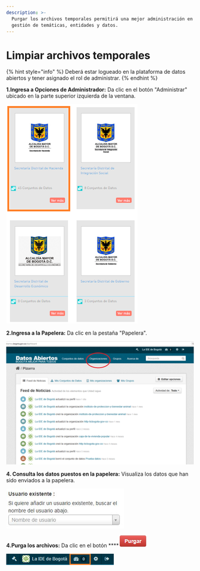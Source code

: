 ```yaml
---
description: >-
  Purgar los archivos temporales permitirá una mejor administración en la
  gestión de temáticas, entidades y datos.
---
```


# Limpiar archivos temporales

{% hint style="info" %}
Deberá estar logueado en la plataforma de datos abiertos y tener asignado el rol de administrar.
{% endhint %}

**1.Ingresa a Opciones de Administrador:** Da clic en el botón "Administrar" ubicado en la parte superior izquierda de la ventana.

![](.gitbook/assets/image%20%28183%29.png)

 **2.Ingresa a la Papelera:** Da clic en la pestaña "Papelera".

![](.gitbook/assets/image%20%2859%29.png)

**4. Consulta los datos puestos en la papelera:** Visualiza los datos que han sido enviados a la papelera.

![](.gitbook/assets/image%20%2890%29.png)

**4.Purga los archivos:** Da clic en el botón ****![](.gitbook/assets/purga.PNG)

![](.gitbook/assets/image%20%28202%29.png)

